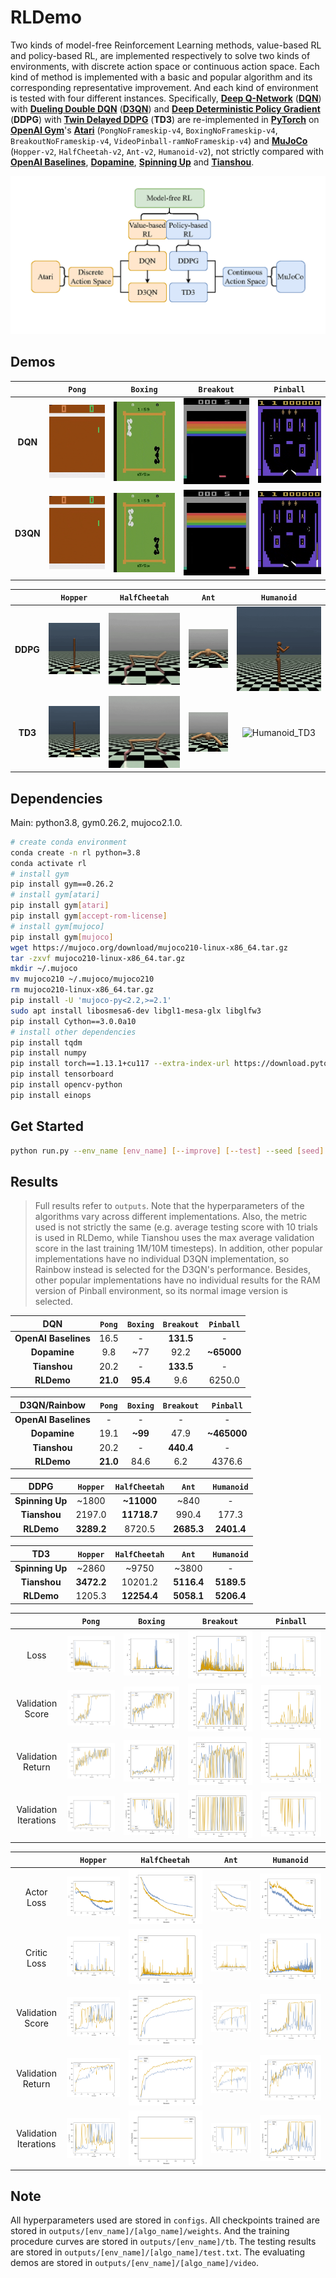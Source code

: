 # RLDemo
Two kinds of model-free Reinforcement Learning methods, value-based RL and policy-based RL, are implemented respectively to solve two kinds of environments, with discrete action space or continuous action space. Each kind of method is implemented with a basic and popular algorithm and its corresponding representative improvement. And each kind of environment is tested with four different instances. Specifically, [**Deep Q-Network**](https://arxiv.org/abs/1312.5602) ([**DQN**](https://www.nature.com/articles/nature14236)) with [**Dueling Double DQN**](https://arxiv.org/abs/1511.06581) ([**D3QN**](https://arxiv.org/abs/1509.06461)) and [**Deep Deterministic Policy Gradient**](https://arxiv.org/abs/1509.02971) (**DDPG**) with [**Twin Delayed DDPG**](https://arxiv.org/abs/1802.09477) (**TD3**) are re-implemented in [**PyTorch**](https://arxiv.org/abs/1912.01703) on [**OpenAI Gym**](https://arxiv.org/abs/1606.01540)'s [**Atari**](https://arxiv.org/abs/1207.4708) (`PongNoFrameskip-v4`, `BoxingNoFrameskip-v4`, `BreakoutNoFrameskip-v4`, `VideoPinball-ramNoFrameskip-v4`) and [**MuJoCo**](https://ieeexplore.ieee.org/document/6386109) (`Hopper-v2`, `HalfCheetah-v2`, `Ant-v2`, `Humanoid-v2`), not strictly compared with [**OpenAI Baselines**](https://github.com/openai/baselines), [**Dopamine**](https://github.com/google/dopamine), [**Spinning Up**](https://github.com/openai/spinningup) and [**Tianshou**](https://github.com/thu-ml/tianshou).

![overview](assets/overview.png)

## Demos
||`Pong`|`Boxing`|`Breakout`|`Pinball`|
|:-:|:-:|:-:|:-:|:-:|
|**DQN**|![Pong_DQN](outputs/PongNoFrameskip-v4/DQN/video/Pong_DQN.gif)|![Boxing_DQN](outputs/BoxingNoFrameskip-v4/DQN/video/Boxing_DQN.gif)|![Breakout_DQN](outputs/BreakoutNoFrameskip-v4/DQN/video/Breakout_DQN.gif)|![Pinball_DQN](outputs/VideoPinball-ramNoFrameskip-v4/DQN/video/Pinball_DQN.gif)|
|**D3QN**|![Pong_D3QN](outputs/PongNoFrameskip-v4/D3QN/video/Pong_D3QN.gif)|![Boxing_D3QN](outputs/BoxingNoFrameskip-v4/D3QN/video/Boxing_D3QN.gif)|![Breakout_D3QN](outputs/BreakoutNoFrameskip-v4/D3QN/video/Breakout_D3QN.gif)|![Pinball_D3QN](outputs/VideoPinball-ramNoFrameskip-v4/D3QN/video/Pinball_D3QN.gif)|

||`Hopper`|`HalfCheetah`|`Ant`|`Humanoid`|
|:-:|:-:|:-:|:-:|:-:|
|**DDPG**|![Hopper_DDPG](outputs/Hopper-v2/DDPG/video/Hopper_DDPG.gif)|![HalfCheetah_DDPG](outputs/HalfCheetah-v2/DDPG/video/HalfCheetah_DDPG.gif)|![Ant_DDPG](outputs/Ant-v2/DDPG/video/Ant_DDPG.gif)|![Humanoid_DDPG](outputs/Humanoid-v2/DDPG/video/Humanoid_DDPG.gif)|
|**TD3**|![Hopper_TD3](outputs/Hopper-v2/TD3/video/Hopper_TD3.gif)|![HalfCheetah_TD3](outputs/HalfCheetah-v2/TD3/video/HalfCheetah_TD3.gif)|![Ant_TD3](outputs/Ant-v2/TD3/video/Ant_TD3.gif)|![Humanoid_TD3](outputs/Humanoid-v2/TD3/video/Humanoid_TD3.gif)|

## Dependencies
Main: python3.8, gym0.26.2, mujoco2.1.0.
```bash
# create conda environment
conda create -n rl python=3.8
conda activate rl
# install gym
pip install gym==0.26.2
# install gym[atari]
pip install gym[atari]
pip install gym[accept-rom-license]
# install gym[mujoco]
pip install gym[mujoco]
wget https://mujoco.org/download/mujoco210-linux-x86_64.tar.gz
tar -zxvf mujoco210-linux-x86_64.tar.gz
mkdir ~/.mujoco
mv mujoco210 ~/.mujoco/mujoco210
rm mujoco210-linux-x86_64.tar.gz
pip install -U 'mujoco-py<2.2,>=2.1'
sudo apt install libosmesa6-dev libgl1-mesa-glx libglfw3
pip install Cython==3.0.0a10
# install other dependencies
pip install tqdm
pip install numpy
pip install torch==1.13.1+cu117 --extra-index-url https://download.pytorch.org/whl/cu117
pip install tensorboard
pip install opencv-python
pip install einops
```

## Get Started
```bash
python run.py --env_name [env_name] [--improve] [--test] --seed [seed] --device [device] [--debug] [--gui] [--video]
```

## Results
> Full results refer to `outputs`. Note that the hyperparameters of the algorithms vary across different implementations. Also, the metric used is not strictly the same (e.g. average testing score with 10 trials is used in RLDemo, while Tianshou uses the max average validation score in the last training 1M/10M timesteps). In addition, other popular implementations have no individual D3QN implementation, so Rainbow instead is selected for the D3QN's performance. Besides, other popular implementations have no individual results for the RAM version of Pinball environment, so its normal image version is selected.

|**DQN**|`Pong`|`Boxing`|`Breakout`|`Pinball`|
|:-:|:-:|:-:|:-:|:-:|
|**OpenAI Baselines**|16.5|-|**131.5**|-|
|**Dopamine**|9.8|\~77|92.2|**\~65000**|
|**Tianshou**|20.2|-|**133.5**|-|
|**RLDemo**|**21.0**|**95.4**|9.6|6250.0|

|**D3QN**/Rainbow|`Pong`|`Boxing`|`Breakout`|`Pinball`|
|:-:|:-:|:-:|:-:|:-:|
|**OpenAI Baselines**|-|-|-|-|
|**Dopamine**|19.1|**~99**|47.9|**\~465000**|
|**Tianshou**|20.2|-|**440.4**|-|
|**RLDemo**|**21.0**|84.6|6.2|4376.6|

|**DDPG**|`Hopper`|`HalfCheetah`|`Ant`|`Humanoid`|
|:-:|:-:|:-:|:-:|:-:|
|**Spinning Up**|\~1800|**\~11000**|\~840|-|
|**Tianshou**|2197.0|**11718.7**|990.4|177.3|
|**RLDemo**|**3289.2**|8720.5|**2685.3**|**2401.4**|

|**TD3**|`Hopper`|`HalfCheetah`|`Ant`|`Humanoid`|
|:-:|:-:|:-:|:-:|:-:|
|**Spinning Up**|\~2860|\~9750|\~3800|-|
|**Tianshou**|**3472.2**|10201.2|**5116.4**|**5189.5**|
|**RLDemo**|1205.3|**12254.4**|**5058.1**|**5206.4**|

||`Pong`|`Boxing`|`Breakout`|`Pinball`|
|:-:|:-:|:-:|:-:|:-:|
|Loss|![Pong_loss](outputs/PongNoFrameskip-v4/tb/Pong_loss.png)|![Boxing_loss](outputs/BoxingNoFrameskip-v4/tb/Boxing_loss.png)|![Breakout_loss](outputs/BreakoutNoFrameskip-v4/tb/Breakout_loss.png)|![Pinball_loss](outputs/VideoPinball-ramNoFrameskip-v4/tb/Pinball_loss.png)|
|Validation Score|![Pong_score](outputs/PongNoFrameskip-v4/tb/Pong_score.png)|![Boxing_score](outputs/BoxingNoFrameskip-v4/tb/Boxing_score.png)|![Breakout_score](outputs/BreakoutNoFrameskip-v4/tb/Breakout_score.png)|![Pinball_score](outputs/VideoPinball-ramNoFrameskip-v4/tb/Pinball_score.png)|
|Validation Return|![Pong_return](outputs/PongNoFrameskip-v4/tb/Pong_return.png)|![Boxing_return](outputs/BoxingNoFrameskip-v4/tb/Boxing_return.png)|![Breakout_return](outputs/BreakoutNoFrameskip-v4/tb/Breakout_return.png)|![Pinball_return](outputs/VideoPinball-ramNoFrameskip-v4/tb/Pinball_return.png)|
|Validation Iterations|![Pong_iterations](outputs/PongNoFrameskip-v4/tb/Pong_iterations.png)|![Boxing_iterations](outputs/BoxingNoFrameskip-v4/tb/Boxing_iterations.png)|![Breakout_iterations](outputs/BreakoutNoFrameskip-v4/tb/Breakout_iterations.png)|![Pinball_iterations](outputs/VideoPinball-ramNoFrameskip-v4/tb/Pinball_iterations.png)|

||`Hopper`|`HalfCheetah`|`Ant`|`Humanoid`|
|:-:|:-:|:-:|:-:|:-:|
|Actor Loss|![Hopper_actor_loss](outputs/Hopper-v2/tb/Hopper_actor_loss.png)|![HalfCheetah_actor_loss](outputs/HalfCheetah-v2/tb/HalfCheetah_actor_loss.png)|![Ant_actor_loss](outputs/Ant-v2/tb/Ant_actor_loss.png)|![Humanoid_actor_loss](outputs/Humanoid-v2/tb/Humanoid_actor_loss.png)|
|Critic Loss|![Hopper_critic_loss](outputs/Hopper-v2/tb/Hopper_critic_loss.png)|![HalfCheetah_critic_loss](outputs/HalfCheetah-v2/tb/HalfCheetah_critic_loss.png)|![Ant_critic_loss](outputs/Ant-v2/tb/Ant_critic_loss.png)|![Humanoid_critic_loss](outputs/Humanoid-v2/tb/Humanoid_critic_loss.png)|
|Validation Score|![Hopper_score](outputs/Hopper-v2/tb/Hopper_score.png)|![HalfCheetah_score](outputs/HalfCheetah-v2/tb/HalfCheetah_score.png)|![Ant_score](outputs/Ant-v2/tb/Ant_score.png)|![Humanoid_score](outputs/Humanoid-v2/tb/Humanoid_score.png)|
|Validation Return|![Hopper_return](outputs/Hopper-v2/tb/Hopper_return.png)|![HalfCheetah_return](outputs/HalfCheetah-v2/tb/HalfCheetah_return.png)|![Ant_return](outputs/Ant-v2/tb/Ant_return.png)|![Humanoid_return](outputs/Humanoid-v2/tb/Humanoid_return.png)|
|Validation Iterations|![Hopper_iterations](outputs/Hopper-v2/tb/Hopper_iterations.png)|![HalfCheetah_iterations](outputs/HalfCheetah-v2/tb/HalfCheetah_iterations.png)|![Ant_iterations](outputs/Ant-v2/tb/Ant_iterations.png)|![Humanoid_iterations](outputs/Humanoid-v2/tb/Humanoid_iterations.png)|

## Note
All hyperparameters used are stored in `configs`. All checkpoints trained are stored in `outputs/[env_name]/[algo_name]/weights`. And the training procedure curves are stored in `outputs/[env_name]/tb`. The testing results are stored in `outputs/[env_name]/[algo_name]/test.txt`. The evaluating demos are stored in `outputs/[env_name]/[algo_name]/video`.
